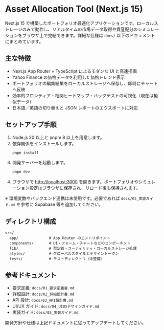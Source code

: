 # Asset Allocation Tool (Next.js 15)

Next.js 15 で構築したポートフォリオ最適化アプリケーションです。ローカルストレージのみで動作し、リアルタイムの市場データ取得や資産配分のシミュレーションをブラウザ上で完結できます。詳細な仕様は `docs/` 以下のドキュメントにまとめています。

## 主な特徴
- Next.js App Router + TypeScript によるモダンな UI と高速描画
- Yahoo Finance の価格データを利用した価格トレンド表示
- ポートフォリオの編集結果をローカルストレージへ保存し、即時にチャートへ反映
- 効率的フロンティア・相関ヒートマップ・バックテストの可視化（現在は擬似データ）
- 日本語／英語の切り替えと JSON レポートのエクスポートに対応

## セットアップ手順
1. Node.js 20 以上と pnpm 8 以上を用意します。
2. 依存関係をインストールします。
   ```bash
   pnpm install
   ```
3. 開発サーバーを起動します。
   ```bash
   pnpm dev
   ```
4. ブラウザで <http://localhost:3000> を開きます。ポートフォリオやシミュレーション設定はブラウザに保存され、リロード後も保持されます。

※ 環境変数やバックエンド連携は未使用です。必要であれば `docs/05_実装ガイド.md` を参考に Supabase 等を追加してください。

## ディレクトリ構成
```
src/
  app/              # App Router のエントリポイント
  components/       # UI・フォーム・チャートなどのコンポーネント
  lib/              # 型定義・ユーティリティ・ローカルストレージ処理
  styles/           # グローバルスタイルとデザイントークン
  tests/            # テストディレクトリ（未整備）
```

## 参考ドキュメント
- 要求定義: `docs/01_要求定義書.md`
- 詳細設計: `docs/02_詳細設計書.md`
- API 設計: `docs/03_API設計書.md`
- UI/UX ガイド: `docs/04_UIUXデザインガイド.md`
- 実装ガイド: `docs/05_実装ガイド.md`

開発方針や仕様は上記ドキュメントに従ってアップデートしてください。
